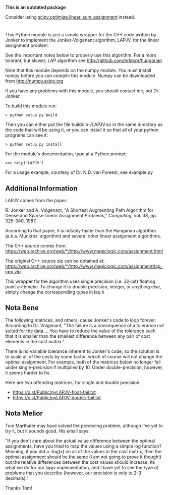 **This is an outdated package**

Consider using [scipy.optimize.linear_sum_assignment](https://docs.scipy.org/doc/scipy/reference/generated/scipy.optimize.linear_sum_assignment.html) instead.


#

This Python module is just a simple wrapper for the C++ code written by Jonker to implement the Jonker-Volgenant algorithm, LAPJV, for the linear assignment problem.

See the important notes below to properly use this algorithm. For a more tolerant, but slower, LAP algorithm see http://github.com/hrldcpr/hungarian

Note that this module depends on the numpy module. You must install numpy before you can compile this module. Numpy can be downloaded from http://numpy.scipy.org

If you have any problems with this module, you should contact me, not Dr. Jonker.


To build this module run:

    > python setup.py build

Then you can either put the file build/lib-<YOUR-PLATFORM>/LAPJV.so in the same directory as the code that will be using it, or you can install it so that all of your python programs can see it:

    > python setup.py install

For the module's documentation, type at a Python prompt:

    >>> help('LAPJV')

For a usage example, courtesy of Dr. N.D. van Foreest, see example.py


Additional Information
----------------------

LAPJV comes from the paper:

R. Jonker and A. Volgenant, "A Shortest Augmenting Path Algorithm for Dense and Sparse Linear Assignment Problems," _Computing_, vol. 38, pp. 325-340, 1987.

According to that paper, it is notably faster than the Hungarian algorithm (a.k.a. Munkres' algorithm) and several other linear assignment algorithms.

The C++ source comes from:
https://web.archive.org/web/*/http://www.magiclogic.com/assignment.html

The original C++ source zip can be obtained at:
https://web.archive.org/web/*/http://www.magiclogic.com/assignment/lap_cpp.zip

This wrapper for the algorithm uses single precision (i.e. 32-bit) floating point arithmetic. To change it to double precision, integer, or anything else, simply change the corresponding types in lap.h

Nota Bene
---------
The following matrices, and others, cause Jonker's code to loop forever. According to Dr. Volgenant, "The failure is a consequence of a tolerance not suited for the data ... You have to reduce the value of the tolerance such that it is smaller than the smallest difference between any pair of cost elements in the cost matrix."

There is no variable tolerance inherent to Jonker's code, so the solution is to scale all of the costs by some factor, which of course will not change the optimal assignment. For example, both of the matrices below no longer fail under single-precision if multiplied by 10. Under double-precision, however, it seems harder to fix.

Here are two offending matrices, for single and double precision:
* https://x.st/Public/pyLAPJV-float-fail.txt
* https://x.st/Public/pyLAPJV-double-fail.txt

Nota Melior
-----------
Tom Marthaler may have solved the preceding problem, although I've yet to try it, but it sounds good. His email says:

"If you don't care about the actual value difference between the optimal assignments, have you tried to map the values using a simple log function? Meaning, if you did a -log(x) on all of the values in the cost matrix, then the optimal assignment should be the same (I am not going to prove it though!) but the relative differences between the cost values should increase. Its what we do for our lapjv implementation, and I have yet to see the type of problems that you describe (however, our precision is only to 2-3 decimals)."

Thanks Tom!

